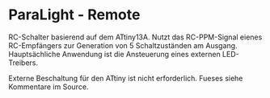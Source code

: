 ParaLight - Remote
===================

RC-Schalter basierend auf dem ATtiny13A. Nutzt das RC-PPM-Signal eienes RC-Empfängers zur Generation von 5 Schaltzuständen am Ausgang. Hauptsächliche Anwendung ist die Ansteuerung eines externen LED-Treibers.

Externe Beschaltung für den ATtiny ist nicht erforderlich. Fueses siehe Kommentare im Source.
